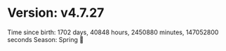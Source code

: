 # Version: v4.7.27
Time since birth: 1702 days, 40848 hours, 2450880 minutes, 147052800 seconds
Season: Spring 🌸
